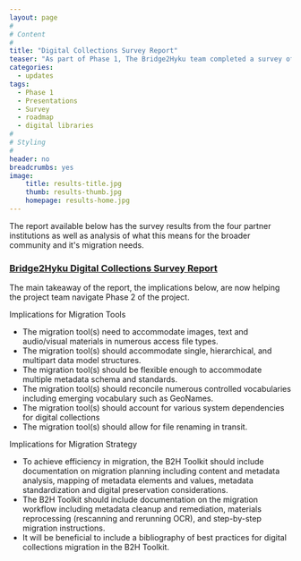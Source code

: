```yaml
---
layout: page
#
# Content
#
title: "Digital Collections Survey Report"
teaser: "As part of Phase 1, The Bridge2Hyku team completed a survey of all partner institutions."
categories:
  - updates
tags:
  - Phase 1
  - Presentations
  - Survey
  - roadmap
  - digital libraries
#
# Styling
#
header: no
breadcrumbs: yes
image:
    title: results-title.jpg
    thumb: results-thumb.jpg
    homepage: results-home.jpg
---
```


The report available below has the survey results from the four partner institutions as well as analysis of what this means for the broader community and it's migration needs. 

### [Bridge2Hyku Digital Collections Survey Report](https://uh-ir.tdl.org/uh-ir/handle/10657/3307)


The main takeaway of the report, the implications below, are now helping the project team navigate Phase 2 of the project.  

Implications for Migration Tools
* The migration tool(s) need to accommodate images, text and audio/visual materials in numerous access file types.
* The migration tool(s) should accommodate single, hierarchical, and multipart data model structures.
* The migration tool(s) should be flexible enough to accommodate multiple metadata schema and standards.
* The migration tool(s) should reconcile numerous controlled vocabularies including emerging vocabulary such as GeoNames.
* The migration tool(s) should account for various system dependencies for digital collections
* The migration tool(s) should allow for file renaming in transit.


Implications for Migration Strategy
* To achieve efficiency in migration, the B2H Toolkit should include documentation on migration planning including content and metadata analysis, mapping of metadata elements and values, metadata standardization and digital preservation considerations.
* The B2H Toolkit should include documentation on the migration workflow including metadata cleanup and remediation, materials reprocessing (rescanning and rerunning OCR), and step-by-step migration instructions.
* It will be beneficial to include a bibliography of best practices for digital collections migration in the B2H Toolkit.


